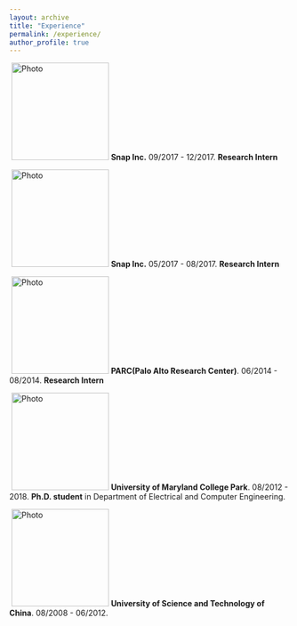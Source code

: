 ```yaml
---
layout: archive
title: "Experience"
permalink: /experience/
author_profile: true
---
```


<p align="left">
  <img src="https://hyxu2006.github.io/files/snap_img.png?raw=true" alt="Photo" style="height: 175px;"/> 
<b>Snap Inc.</b> 09/2017 - 12/2017. <b>Research Intern</b>
</p>

<p align="left">
  <img src="https://hyxu2006.github.io/files/snap_img.png?raw=true" alt="Photo" style="height: 175px;"/> 
<b>Snap Inc.</b> 05/2017 - 08/2017. <b>Research Intern</b>
</p>

<p align="left">
  <img src="https://hyxu2006.github.io/files/parc_img.jpg?raw=true" alt="Photo" style="height: 175px;"/> 
<b>PARC(Palo Alto Research Center)</b>. 06/2014 - 08/2014. <b>Research Intern</b>
</p>

<p align="left">
  <img src="https://hyxu2006.github.io/files/umd_img.png?raw=true" alt="Photo" style="height: 175px;"/> 
<b>University of Maryland College Park</b>. 08/2012 - 2018. 
<b>Ph.D. student</b> in Department of Electrical and Computer Engineering. 
</p>

<p align="left">
  <img src="https://hyxu2006.github.io/files/ustc_img.png?raw=true" alt="Photo" style="height: 175px;"/> 
<b>University of Science and Technology of China</b>. 08/2008 - 06/2012. 
</p>
<!-- <b>Undergraduate</b> bachelor degree with major in Electrical Engineering and Information Science. -->
